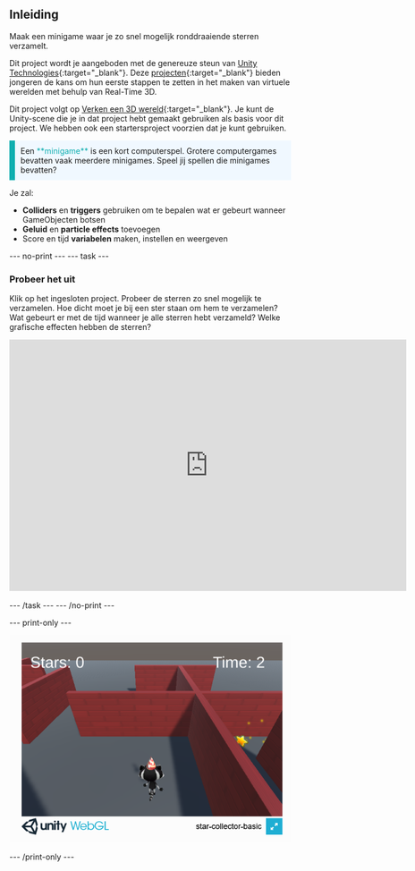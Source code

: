 ## Inleiding

Maak een minigame waar je zo snel mogelijk ronddraaiende sterren verzamelt.

Dit project wordt je aangeboden met de genereuze steun van [Unity Technologies](https://unity.com/){:target="_blank"}.  Deze [projecten](https://projects.raspberrypi.org/nl-NL/pathways/unity-intro){:target="_blank"} bieden jongeren de kans om hun eerste stappen te zetten in het maken van virtuele werelden met behulp van Real-Time 3D.

Dit project volgt op [Verken een 3D wereld](https://projects.raspberrypi.org/nl-NL/projects/explore-a-3d-world){:target="_blank"}. Je kunt de Unity-scene die je in dat project hebt gemaakt gebruiken als basis voor dit project. We hebben ook een startersproject voorzien dat je kunt gebruiken.

<p style="border-left: solid; border-width:10px; border-color: #0faeb0; background-color: aliceblue; padding: 10px;">
Een <span style="color: #0faeb0">**minigame**</span> is een kort computerspel. Grotere computergames bevatten vaak meerdere minigames. Speel jij spellen die minigames bevatten?
</p>

Je zal:

+ **Colliders** en **triggers** gebruiken om te bepalen wat er gebeurt wanneer GameObjecten botsen
+ **Geluid** en **particle effects** toevoegen
+ Score en tijd **variabelen** maken, instellen en weergeven

--- no-print ---
--- task ---

### Probeer het uit

Klik op het ingesloten project. Probeer de sterren zo snel mogelijk te verzamelen. Hoe dicht moet je bij een ster staan om hem te verzamelen? Wat gebeurt er met de tijd wanneer je alle sterren hebt verzameld? Welke grafische effecten hebben de sterren?
<iframe allowtransparency="true" width="710" height="450" src="https://star-collector-basic.rpfilt.repl.co" frameborder="0"></iframe>


--- /task ---
--- /no-print ---

--- print-only ---

![Sterren verzamelaar spel draait in een browser.](images/star-collector-webgl.png)

--- /print-only ---
